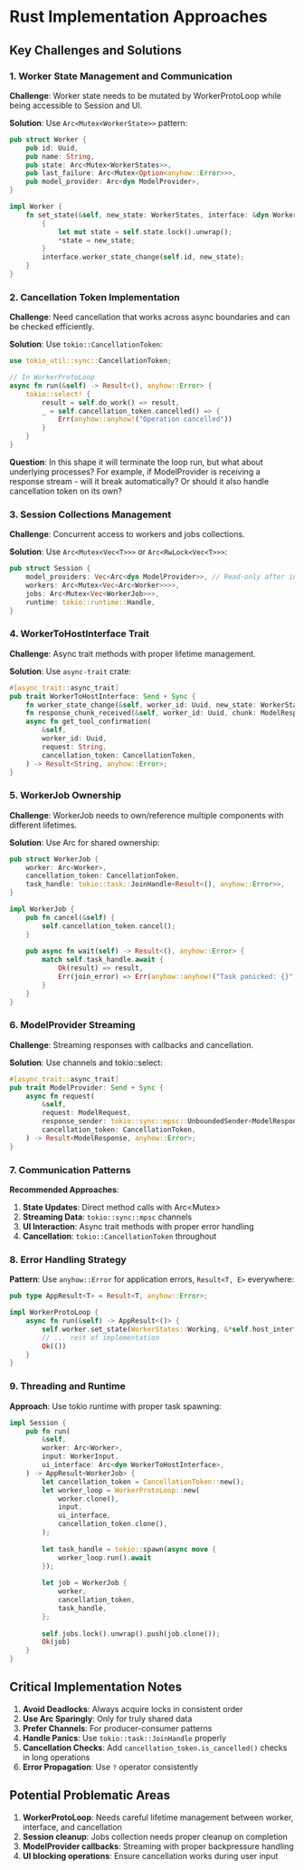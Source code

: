 # Rust Implementation Approaches

## Key Challenges and Solutions

### 1. Worker State Management and Communication

**Challenge**: Worker state needs to be mutated by WorkerProtoLoop while being accessible to Session and UI.

**Solution**: Use `Arc<Mutex<WorkerState>>` pattern:
```rust
pub struct Worker {
    pub id: Uuid,
    pub name: String,
    pub state: Arc<Mutex<WorkerStates>>,
    pub last_failure: Arc<Mutex<Option<anyhow::Error>>>,
    pub model_provider: Arc<dyn ModelProvider>,
}

impl Worker {
    fn set_state(&self, new_state: WorkerStates, interface: &dyn WorkerToHostInterface) {
        {
            let mut state = self.state.lock().unwrap();
            *state = new_state;
        }
        interface.worker_state_change(self.id, new_state);
    }
}
```

### 2. Cancellation Token Implementation

**Challenge**: Need cancellation that works across async boundaries and can be checked efficiently.

**Solution**: Use `tokio::CancellationToken`:
```rust
use tokio_util::sync::CancellationToken;

// In WorkerProtoLoop
async fn run(&self) -> Result<(), anyhow::Error> {
    tokio::select! {
        result = self.do_work() => result,
        _ = self.cancellation_token.cancelled() => {
            Err(anyhow::anyhow!("Operation cancelled"))
        }
    }
}
```

**Question**: In this shape it will terminate the loop run, but what about underlying processes? For example, if ModelProvider is receiving a response stream - will it break automatically? Or should it also handle cancellation token on its own?

### 3. Session Collections Management

**Challenge**: Concurrent access to workers and jobs collections.

**Solution**: Use `Arc<Mutex<Vec<T>>>` or `Arc<RwLock<Vec<T>>>`:
```rust
pub struct Session {
    model_providers: Vec<Arc<dyn ModelProvider>>, // Read-only after init
    workers: Arc<Mutex<Vec<Arc<Worker>>>>,
    jobs: Arc<Mutex<Vec<WorkerJob>>>,
    runtime: tokio::runtime::Handle,
}
```

### 4. WorkerToHostInterface Trait

**Challenge**: Async trait methods with proper lifetime management.

**Solution**: Use `async-trait` crate:
```rust
#[async_trait::async_trait]
pub trait WorkerToHostInterface: Send + Sync {
    fn worker_state_change(&self, worker_id: Uuid, new_state: WorkerStates);
    fn response_chunk_received(&self, worker_id: Uuid, chunk: ModelResponseChunk);
    async fn get_tool_confirmation(
        &self,
        worker_id: Uuid,
        request: String,
        cancellation_token: CancellationToken,
    ) -> Result<String, anyhow::Error>;
}
```

### 5. WorkerJob Ownership

**Challenge**: WorkerJob needs to own/reference multiple components with different lifetimes.

**Solution**: Use Arc for shared ownership:
```rust
pub struct WorkerJob {
    worker: Arc<Worker>,
    cancellation_token: CancellationToken,
    task_handle: tokio::task::JoinHandle<Result<(), anyhow::Error>>,
}

impl WorkerJob {
    pub fn cancel(&self) {
        self.cancellation_token.cancel();
    }
    
    pub async fn wait(self) -> Result<(), anyhow::Error> {
        match self.task_handle.await {
            Ok(result) => result,
            Err(join_error) => Err(anyhow::anyhow!("Task panicked: {}", join_error)),
        }
    }
}
```

### 6. ModelProvider Streaming

**Challenge**: Streaming responses with callbacks and cancellation.

**Solution**: Use channels and tokio::select:
```rust
#[async_trait::async_trait]
pub trait ModelProvider: Send + Sync {
    async fn request(
        &self,
        request: ModelRequest,
        response_sender: tokio::sync::mpsc::UnboundedSender<ModelResponseChunk>,
        cancellation_token: CancellationToken,
    ) -> Result<ModelResponse, anyhow::Error>;
}
```

### 7. Communication Patterns

**Recommended Approaches**:

1. **State Updates**: Direct method calls with Arc<Mutex<T>>
2. **Streaming Data**: `tokio::sync::mpsc` channels
3. **UI Interaction**: Async trait methods with proper error handling
4. **Cancellation**: `tokio::CancellationToken` throughout

### 8. Error Handling Strategy

**Pattern**: Use `anyhow::Error` for application errors, `Result<T, E>` everywhere:
```rust
pub type AppResult<T> = Result<T, anyhow::Error>;

impl WorkerProtoLoop {
    async fn run(&self) -> AppResult<()> {
        self.worker.set_state(WorkerStates::Working, &*self.host_interface)?;
        // ... rest of implementation
        Ok(())
    }
}
```

### 9. Threading and Runtime

**Approach**: Use tokio runtime with proper task spawning:
```rust
impl Session {
    pub fn run(
        &self,
        worker: Arc<Worker>,
        input: WorkerInput,
        ui_interface: Arc<dyn WorkerToHostInterface>,
    ) -> AppResult<WorkerJob> {
        let cancellation_token = CancellationToken::new();
        let worker_loop = WorkerProtoLoop::new(
            worker.clone(),
            input,
            ui_interface,
            cancellation_token.clone(),
        );
        
        let task_handle = tokio::spawn(async move {
            worker_loop.run().await
        });
        
        let job = WorkerJob {
            worker,
            cancellation_token,
            task_handle,
        };
        
        self.jobs.lock().unwrap().push(job.clone());
        Ok(job)
    }
}
```

## Critical Implementation Notes

1. **Avoid Deadlocks**: Always acquire locks in consistent order
2. **Use Arc Sparingly**: Only for truly shared data
3. **Prefer Channels**: For producer-consumer patterns
4. **Handle Panics**: Use `tokio::task::JoinHandle` properly
5. **Cancellation Checks**: Add `cancellation_token.is_cancelled()` checks in long operations
6. **Error Propagation**: Use `?` operator consistently

## Potential Problematic Areas

1. **WorkerProtoLoop**: Needs careful lifetime management between worker, interface, and cancellation
2. **Session cleanup**: Jobs collection needs proper cleanup on completion
3. **ModelProvider callbacks**: Streaming with proper backpressure handling
4. **UI blocking operations**: Ensure cancellation works during user input
